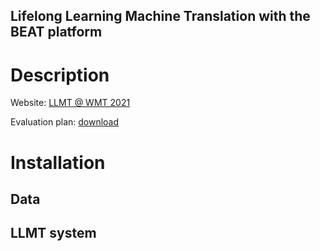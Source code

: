 ## Lifelong Learning Machine Translation with the BEAT platform

# Description
Website: <a href='http://statmt.org/wmt21/lifelong-learning-task.html'>LLMT @ WMT 2021</a>

Evaluation plan: <a href='LifelongLearningMT_EvaluationPlan.pdf'>download</a>

# Installation
## Data


## LLMT system
